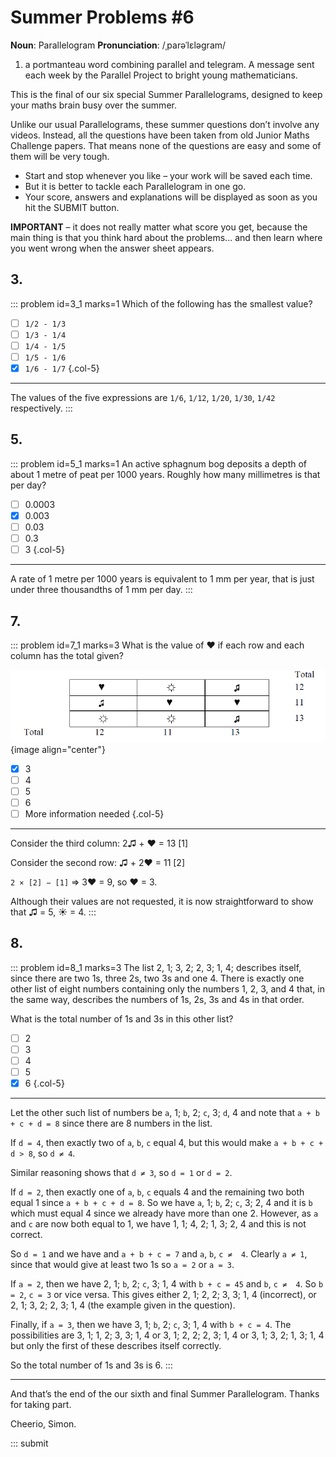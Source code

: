 # Summer Problems #6

<div class="dictionary">

__Noun__: Parallelogram
__Pronunciation__: /ˌparəˈlɛləɡram/

1. a portmanteau word combining parallel and telegram. A message sent each
week by the Parallel Project to bright young mathematicians.

</div>

This is the final of our six special Summer Parallelograms, designed to keep your maths brain busy over the summer.

Unlike our usual Parallelograms, these summer questions don’t involve any videos. Instead, all the questions have been taken from old Junior Maths Challenge papers. That means none of the questions are easy and some of them will be very tough.

* Start and stop whenever you like – your work will be saved each time.
* But it is better to tackle each Parallelogram in one go.
* Your score, answers and explanations will be displayed as soon as you hit the SUBMIT button.

__IMPORTANT__ – it does not really matter what score you get, because the main thing is that you think hard about the problems... and then learn where you went wrong when the answer sheet appears.



## 3.

::: problem id=3_1 marks=1
Which of the following has the smallest value?

* [ ] `1/2 - 1/3`
* [ ] `1/3 - 1/4`
* [ ] `1/4 - 1/5`
* [ ] `1/5 - 1/6`
* [x] `1/6 - 1/7`
{.col-5}

---

The values of the five expressions are `1/6`, `1/12`, `1/20`, `1/30`, `1/42` respectively.
:::


## 5.

::: problem id=5_1 marks=1
An active sphagnum bog deposits a depth of about 1 metre of peat per 1000 years. Roughly
how many millimetres is that per day?

* [ ] 0.0003
* [x] 0.003
* [ ] 0.03
* [ ] 0.3
* [ ] 3
{.col-5}

---

A rate of 1 metre per 1000 years is equivalent to 1 mm per year, that is just under three thousandths of 1 mm per day.
:::



## 7.

::: problem id=7_1 marks=3
What is the value of ❤ if each row and each column has the total given?

![](/resources/2018summer-7-6/7-hearts-question.gif){image align="center"}

* [x] 3
* [ ] 4
* [ ] 5
* [ ] 6
* [ ] More information needed
{.col-5}

---

Consider the third column: 2♫ + ❤ = 13  [1]

Consider the second row: ♫ + 2❤ = 11  [2]

`2 × [2] − [1]`
=> 3❤ = 9, so ❤ = 3.

Although their values are not requested, it is now straightforward to show that ♫ = 5, ☀ = 4.
:::


## 8.

::: problem id=8_1 marks=3
The list 2, 1; 3, 2; 2, 3; 1, 4; describes itself, since there are two 1s, three 2s, two 3s and one 4. There is exactly one other list of eight numbers containing only the numbers 1, 2, 3, and 4 that, in the same way, describes the numbers of 1s, 2s, 3s and 4s in that order.

What is the total number of 1s and 3s in this other list?

* [ ] 2
* [ ] 3
* [ ] 4
* [ ] 5
* [x] 6
{.col-5}

---

Let the other such list of numbers be `a`, 1; `b`, 2; `c`, 3; `d`, 4 and note that `a + b + c + d = 8` since there are 8 numbers in the list.


If `d = 4`, then exactly two of `a`, `b`, `c` equal 4, but this would make `a + b + c + d > 8`, so `d ≠ 4`.

Similar reasoning shows that `d ≠ 3`, so `d = 1` or `d = 2`.

If `d = 2`, then exactly one of `a`, `b`, `c` equals 4 and the remaining two both equal 1 since `a + b + c + d = 8`. So we have `a`, 1; `b`, 2; `c`, 3; 2, 4 and it is `b` which must equal 4 since we already have more than one 2. However, as `a` and `c` are now both equal to 1, we have 1, 1; 4, 2; 1, 3; 2, 4 and this is not correct.


So `d = 1` and we have and `a + b + c = 7` and `a`, `b`, `c ≠  4`. Clearly `a ≠ 1`, since that would give at least two 1s so `a = 2` or `a = 3`.

If `a = 2`, then we have 2, 1; `b`, 2; `c`, 3; 1, 4 with `b + c = 45` and `b`, `c ≠  4`. So `b = 2`, `c = 3` or vice versa. This gives either 2, 1; 2, 2; 3, 3; 1, 4 (incorrect), or 2, 1; 3, 2; 2, 3; 1, 4 (the example given in the question).

Finally, if `a = 3`, then we have 3, 1; `b`, 2; `c`, 3; 1, 4 with `b + c = 4`. The possibilities are 3, 1; 1, 2; 3, 3; 1, 4 or 3, 1; 2, 2; 2, 3; 1, 4 or 3, 1; 3, 2; 1, 3; 1,
4 but only the first of these describes itself correctly.

So the total number of 1s and 3s is 6.
:::


***

And that’s the end of the our sixth and final Summer Parallelogram. Thanks for taking part.

Cheerio,
Simon.

::: submit
